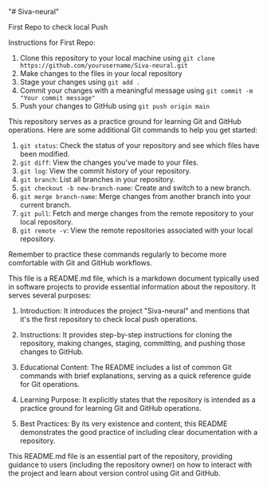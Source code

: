 "# Siva-neural" 

First Repo to check local Push

Instructions for First Repo:
1. Clone this repository to your local machine using `git clone https://github.com/yourusername/Siva-neural.git`
2. Make changes to the files in your local repository
3. Stage your changes using `git add .`
4. Commit your changes with a meaningful message using `git commit -m "Your commit message"`
5. Push your changes to GitHub using `git push origin main`

This repository serves as a practice ground for learning Git and GitHub operations. Here are some additional Git commands to help you get started:

1. `git status`: Check the status of your repository and see which files have been modified.
2. `git diff`: View the changes you've made to your files.
3. `git log`: View the commit history of your repository.
4. `git branch`: List all branches in your repository.
5. `git checkout -b new-branch-name`: Create and switch to a new branch.
6. `git merge branch-name`: Merge changes from another branch into your current branch.
7. `git pull`: Fetch and merge changes from the remote repository to your local repository.
8. `git remote -v`: View the remote repositories associated with your local repository.

Remember to practice these commands regularly to become more comfortable with Git and GitHub workflows.


This file is a README.md file, which is a markdown document typically used in software projects to provide essential information about the repository. It serves several purposes:

1. Introduction: It introduces the project "Siva-neural" and mentions that it's the first repository to check local push operations.

2. Instructions: It provides step-by-step instructions for cloning the repository, making changes, staging, committing, and pushing those changes to GitHub.

3. Educational Content: The README includes a list of common Git commands with brief explanations, serving as a quick reference guide for Git operations.

4. Learning Purpose: It explicitly states that the repository is intended as a practice ground for learning Git and GitHub operations.

5. Best Practices: By its very existence and content, this README demonstrates the good practice of including clear documentation with a repository.

This README.md file is an essential part of the repository, providing guidance to users (including the repository owner) on how to interact with the project and learn about version control using Git and GitHub.

